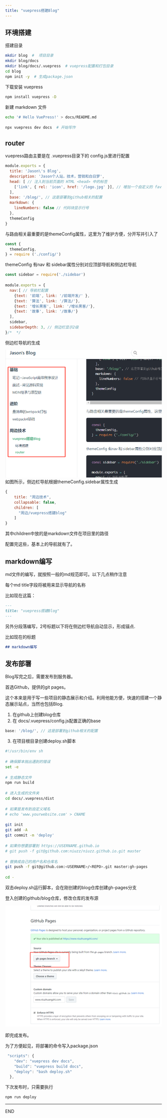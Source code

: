 ```yaml
---
title: "vuepress搭建Blog"
---
```


## 环境搭建

搭建目录
```bash
mkdir blog  #  项目目录
mkdir blog/docs
mkdir blog/docs/.vuepress  # vuepress配置和打包目录
cd blog
npm init -y  # 生成package.json
```

下载安装 vuepress

```bash
npm install vuepress -D
```

新建 markdown 文件

```bash
echo '# Hello VuePress!' > docs/README.md

npx vuepress dev docs  # 开始写作
```

## router
vuepress路由主要是在 .vuepress目录下的 config.js里进行配置

```js
module.exports = {
  title: 'Jason\'s Blog',
  description: 'Jason个人站，技术，营销和白日梦',
  head: [ // 注入到当前页面的 HTML <head> 中的标签
    ['link', { rel: 'icon', href: '/logo.jpg' }], // 增加一个自定义的 favicon(网页标签的图标)
  ],
  base: '/blog/', // 这是部署到github相关的配置
  markdown: {
    lineNumbers: false // 代码块显示行号
  },
  themeConfig
}
```
与路由相关最重要的是themeConfig属性，这里为了维护方便，分开写并引入了
```js
const {
  themeConfig,
} = require ('./config/')
```

themeConfig 有nav 和 sidebar属性分别对应顶部导航和侧边栏导航
```js
const sidebar = require('./sidebar')

module.exports = {
  nav:[ // 导航栏配置
    {text: '前端', link: '/前端开发/' },
    {text: '算法', link: '/算法/'},
    {text: '增长黑客', link: '/增长黑客/'},
    {text: '故事', link: '/故事/'}      
  ],
  sidebar,
  sidebarDepth: 3, // 侧边栏显示2级
}/*  */
```
侧边栏导航的生成

![sidebar](./sidebar.png)
如图所示，侧边栏导航根据themeConfig.sidebar属性生成
```js
{
    title: "周边技术",
    collapsable: false,
    children: [
      "周边/vuepress搭建blog"
    ]
}
```
其中children中放的是markdown文件在项目里的路径

配置完这些，基本上的导航就有了。

## markdown编写
md文件的编写，就按照一般的md规范即可。以下几点稍作注意

每个md title字段将被用来显示导航的名称

比如现在这篇：
```markdown
---
title: "vuepress搭建Blog"
---
```

另外分段落编写，2号标题以下将在侧边栏导航自动显示，形成锚点.

比如现在的标题
```md
## markdown编写
```

## 发布部署
Blog写完之后，需要发布到服务器。

首选Github，提供的git pages。

这个本来是用于写一些项目的静态展示和介绍。利用他能方便，快速的搭建一个静态展示站点，当然也包括Blog.

1. 在github上创建blog仓库
2. 在 docs/.vuepress/config.js配置正确的base
```js
base: '/blog/', // 这是部署到github相关的配置
```
3. 在项目根目录创建deploy.sh脚本
```sh
#!/usr/bin/env sh

# 确保脚本抛出遇到的错误
set -e

# 生成静态文件
npm run build

# 进入生成的文件夹
cd docs/.vuepress/dist

# 如果是发布到自定义域名
# echo 'www.yourwebsite.com' > CNAME

git init
git add -A
git commit -m 'deploy'

# 如果你想要部署到 https://USERNAME.github.io
# git push -f git@github.com:niuzz/niuzz.github.io.git master

# 替换成自己的用户名和仓库名
git push -f git@github.com:<USERNAME>/<REPO>.git master:gh-pages

cd -
```
双击deploy.sh运行脚本，会在刚创建的blog仓库创建gh-pages分支

登入创建的github/blog仓库，修改仓库的发布源

![github](./github.png)

即完成发布。

为了方便起见，将部署的命令写入package.json
```js
 "scripts": {
    "dev": "vuepress dev docs",
    "build": "vuepress build docs",
    "deploy": "bash deploy.sh"
  },
```
下次发布时，只需要执行

```bash
npm run deploy
```

-----
END